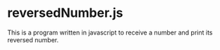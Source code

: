 # reversedNumber.js
This is a program written in javascript to receive a number and print its reversed number.
